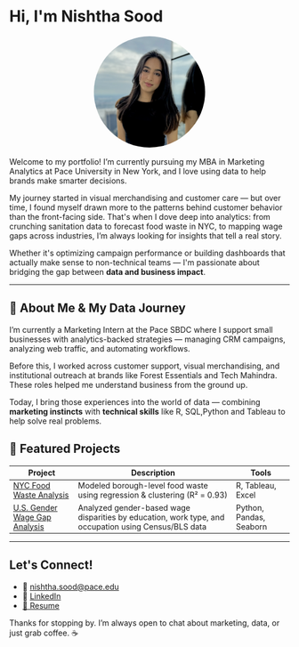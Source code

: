 # Hi, I'm Nishtha Sood

<p align="center">
  <img src="assets/img/profile.jpg" alt="Nishtha Sood" width="200" style="border-radius: 50%;" />
</p>

Welcome to my portfolio! I’m currently pursuing my MBA in Marketing Analytics at Pace University in New York, and I love using data to help brands make smarter decisions.

My journey started in visual merchandising and customer care — but over time, I found myself drawn more to the patterns behind customer behavior than the front-facing side. That's when I dove deep into analytics: from crunching sanitation data to forecast food waste in NYC, to mapping wage gaps across industries, I’m always looking for insights that tell a real story.

Whether it's optimizing campaign performance or building dashboards that actually make sense to non-technical teams — I'm passionate about bridging the gap between **data and business impact**.

---

## 🎯 About Me & My Data Journey

I’m currently a Marketing Intern at the Pace SBDC where I support small businesses with analytics-backed strategies — managing CRM campaigns, analyzing web traffic, and automating workflows.

Before this, I worked across customer support, visual merchandising, and institutional outreach at brands like Forest Essentials and Tech Mahindra. These roles helped me understand business from the ground up.

Today, I bring those experiences into the world of data — combining **marketing instincts** with **technical skills** like R, SQL,Python and Tableau to help solve real problems.

## 📁 Featured Projects

| Project | Description | Tools |
|--------|-------------|-------|
| [NYC Food Waste Analysis](https://github.com/nishtha-sood/nishtha-sood.github.io/tree/main/Proj%231%20-%20NYC%20Food%20Wastage%20Analysis) | Modeled borough-level food waste using regression & clustering (R² = 0.93) | R, Tableau, Excel |
| [U.S. Gender Wage Gap Analysis](https://github.com/nishtha-sood/nishtha-sood.github.io/tree/main/Proj%232%20-%20Gender%20Wage%20Gap) | Analyzed gender-based wage disparities by education, work type, and occupation using Census/BLS data | Python, Pandas, Seaborn |

---

## Let's Connect!

- 📧 [nishtha.sood@pace.edu](mailto:nishtha.sood@pace.edu)
- 💼 [LinkedIn](https://linkedin.com/in/nishtha-sood)
- [📄 Resume](https://nishtha-sood.github.io/Resume/Nishtha_Sood_Resume.pdf)

Thanks for stopping by. I’m always open to chat about marketing, data, or just grab coffee. ☕

